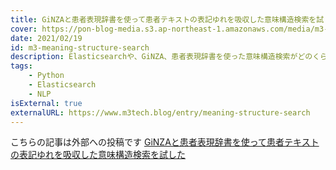 ```yaml
---
title: GiNZAと患者表現辞書を使って患者テキストの表記ゆれを吸収した意味構造検索を試した
cover: https://pon-blog-media.s3.ap-northeast-1.amazonaws.com/media/m3-meaning-structure-search.jpeg
date: 2021/02/19
id: m3-meaning-structure-search
description: Elasticsearchや、GiNZA、患者表現辞書を使った意味構造検索がどのくらい有効かを試した。
tags:
    - Python
    - Elasticsearch
    - NLP
isExternal: true
externalURL: https://www.m3tech.blog/entry/meaning-structure-search
---
```


こちらの記事は外部への投稿です
[GiNZAと患者表現辞書を使って患者テキストの表記ゆれを吸収した意味構造検索を試した](https://www.m3tech.blog/entry/meaning-structure-search)
